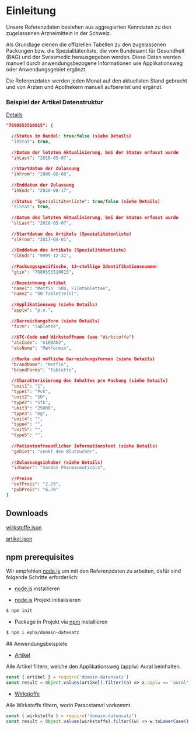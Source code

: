 # Einleitung

Unsere Referenzdaten bestehen aus aggregierten Kenndaten zu den zugelassenen Arzneimitteln in der Schweiz.

Als Grundlage dienen die offiziellen Tabellen zu den zugelassenen Packungen bzw. die Spezialitätenliste, die vom Bundesamt für Gesundheit (BAG) und der Swissmedic herausgegeben werden. Diese Daten werden manuell durch anwendungsbezogene Informationen wie Applikationsweg oder Anwendungsgebiet ergänzt.

Die Referenzdaten werden jeden Monat auf den aktuellsten Stand gebracht und von Ärzten und Apothekern manuell aufbereitet und ergänzt.

### Beispiel der Artikel Datenstruktur

[Details](docs/artikel)

```JSON
"7680553510015": {

  //Status im Handel: true/false (siehe Details)
  "ihStat": true,
      
  //Datum der letzten Aktualisierung, bei der Status erfasst wurde
  "ihLast": "2018-05-07",
      
  //Startdatum der Zulassung 
  "ihFrom": "2000-08-08",
      
  //Enddatum der Zulassung
  "ihEnds": "2020-08-17",
      
  //Status "Spezialitätenliste": true/false (siehe Details)
  "slStat": true,
      
  //Datum des letzten Aktualisierung, bei der Status erfasst wurde 
  "slLast": "2018-05-07",
      
  //Startdatum des Artikels (Spezialitätenliste)     
  "slFrom": "2017-04-01",
      
  //Enddatum des Artikels (Spezialitätenliste) 
  "slEnds": "9999-12-31",
      
  //Packungsspezifische, 13-stellige Identifikationsnummer
  "gtin": "7680553510015",
      
  //Bezeichnung Artikel
  "name1": "Metfin  500, Filmtabletten",
  "name2": "50 Tablette(n)",
      
  //Applikationsweg (siehe Details)
  "applw": "p.o.",
      
  //Darreichungsform (siehe Details)
  "form": "Tablette",
      
  //ATC-Code und Wirkstoffname (see "Wirkstoffe")
  "atcCode": "A10BA02",
  "atcName": "Metformin",
      
  //Marke und möfliche Darreichungsformen (siehe Details)
  "brandName": "Metfin",
  "brandForms": "Tablette",
      
  //Charakterisierung des Inhaltes pro Packung (siehe Details)
  "unit1": "1",
  "type1": "Pck",
  "unit2": "50",
  "type2": "Stk",
  "unit3": "25000",
  "type3": "mg",
  "unit4": "",
  "type4": "",
  "unit5": "",
  "type5": "",
      
  //Patientenfreundlicher Informationstext (siehe Details)
  "gebiet": "senkt den Blutzucker",
      
  //Zulassungsinhaber (siehe Details)
  "inhaber": "Sandoz Pharmaceuticals",
      
  //Preise
  "exfPreis": "2.25",
  "pubPreis": "6.70"
}
```

## Downloads

<section class='downloads-wrapper'>

  <a class='download' href="data/wirkstoffe.json" download="wirkstoffe.json">wirkstoffe.json</a>

  <a class='download' href="data/artikel.json" download="artikel.json">artikel.json</a>

</section>

## npm prerequisites

Wir empfehlen [node.js](https://nodejs.org/en/) um mit den Referenzdaten zu arbeiten, dafür sind folgende Schritte erforderlich:

- [node.js](https://nodejs.org/en/) installieren

- [node.js](https://nodejs.org/en/) Projekt initialisieren

```bash
$ npm init
```

- Package in Projekt via [npm](https://www.npmjs.com/) installieren

```bash
$ npm i epha/domain-datesatz
```

## Anwendungsbeispiele

- [Artikel](docs/artikel.md)

Alle Artikel filtern, welche den Applikationsweg (applw) Aural beinhalten.
```javascript
const { artikel } = require('domain-datensatz')
const result = Object.values(artikel).filter((a) => a.applw == 'aural')
```

- [Wirkstoffe](docs/wirkstoffe.md)


Alle Wirkstoffe filtern, worin Paracetamol vorkommt.

```javascript
const { wirkstoffe } = require('domain-datensatz')
const result = Object.values(wirkstoffe).filter((w) => w.toLowerCase().includes('paracetamol'))
```